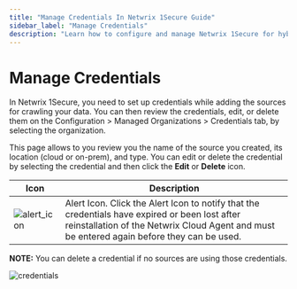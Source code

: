 ```yaml
---
title: "Manage Credentials In Netwrix 1Secure Guide"
sidebar_label: "Manage Credentials"
description: "Learn how to configure and manage Netwrix 1Secure for hybrid security. This guide covers setup, monitoring, and analytics to help secure cloud and on prem data"
---
```


# Manage Credentials

In Netwrix 1Secure, you need to set up credentials while adding the sources for crawling your data.
You can then review the credentials, edit, or delete them on the Configuration > Managed
Organizations > Credentials tab, by selecting the organization.

This page allows to you review you the name of the source you created, its location (cloud or
on-prem), and type. You can edit or delete the credential by selecting the credential and then click
the **Edit** or **Delete** icon.

| Icon                                                                         | Description                                                                                                                                                                                  |
| ---------------------------------------------------------------------------- | -------------------------------------------------------------------------------------------------------------------------------------------------------------------------------------------- |
| ![alert_icon](/img/product_docs/1secure/admin/organizations/alert_icon.webp) | Alert Icon. Click the Alert Icon to notify that the credentials have expired or been lost after reinstallation of the Netwrix Cloud Agent and must be entered again before they can be used. |

**NOTE:** You can delete a credential if no sources are using those credentials.

![credentials](/img/product_docs/activitymonitor/activitymonitor/install/agent/credentials.webp)
